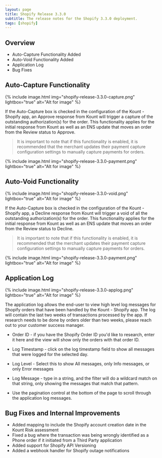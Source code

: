```yaml
---
layout: page
title: Shopify Release 3.3.0
subtitle: The release notes for the Shopify 3.3.0 deployment. 
tags: [shopify]
---
```


## Overview
* Auto-Capture Functionality Added
* Auto-Void Functionality Added
* Application Log
* Bug Fixes

## Auto-Capture Functionality

{% include image.html img="shopify-release-3.3.0-capture.png" lightbox="true" alt="Alt for image" %}

If the Auto-Capture box is checked in the configuration of the Kount - Shopify app, an Approve response from Kount will trigger a capture of the outstanding authorization(s) for the order.  This functionality applies for the initial response from Kount as well as an ENS update that moves an order from the Review status to Approve.

> It is important to note that if this functionality is enabled, it is recommended that the merchant updates their payment capture configuration settings to manually capture payments for orders.

{% include image.html img="shopify-release-3.3.0-payment.png" lightbox="true" alt="Alt for image" %}


## Auto-Void Functionality

{% include image.html img="shopify-release-3.3.0-void.png" lightbox="true" alt="Alt for image" %}


If the Auto-Capture box is checked in the configuration of the Kount - Shopify app, a Decline response from Kount will trigger a void of all the outstanding authorization(s) for the order.  This functionality applies for the initial response from Kount as well as an ENS update that moves an order from the Review status to Decline.

> It is important to note that if this functionality is enabled, it is recommended that the merchant updates their payment capture configuration settings to manually capture payments for orders.

{% include image.html img="shopify-release-3.3.0-payment.png" lightbox="true" alt="Alt for image" %}

## Application Log

{% include image.html img="shopify-release-3.3.0-applog.png" lightbox="true" alt="Alt for image" %}


The application log allows the end-user to view high level log messages for Shopify orders that have been handled by the Kount - Shopify app.  The log will contain the last two weeks of transactions processed by the app.  If research needs to be done by orders older than two weeks, please reach out to your customer success manager.

* Order ID - if you have the Shopify Order ID you'd like to research, enter it here and the view will show only the orders with that order ID.

* Log Timestamp - click on the log timestamp field to show all messages that were logged for the selected day.

* Log Level - Select this to show All messages, only Info messages, or only Error messages

* Log Message - type in a string, and the filter will do a wildcard match on that string, only showing the messages that match that pattern.

* Use the pagination control at the bottom of the page to scroll through the application log messages.

## Bug Fixes and Internal Improvements
* Added mapping to include the Shopify account creation date in the Kount Risk assessment
* Fixed a bug where the transaction was being wrongly identified as a Phone order if it initiated from a Third Party application
* Added support for Shopify API Versioning
* Added a webhook handler for Shopify outage notifications
